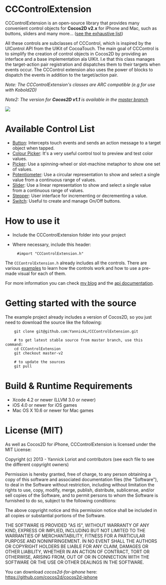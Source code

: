 CCControlExtension
=================
CCControlExtension is an open-source library that provides many convenient control objects for __Cocos2D v2.x__ for iPhone and Mac, such as buttons, sliders and many more... ([see the exhaustive list](#available-control-list))

All these controls are subclasses of CCControl, which is inspired by the UIControl API from the UIKit of CocoaTouch. The main goal of CCControl is to simplify the creation of control objects in Cocos2D by providing an interface and a base implementation ala UIKit. I.e that this class manages the target-action pair registration and dispatches them to their targets when events occur.
The CCControl extension also uses the power of blocks to dispatch the events in addition to the target/action pair. 

*Note: The CCControlExtension's classes are ARC compatible (e.g for use with Kobold2D)*

*Note2: The version for __Cocos2D v1.1__ is available in the [master branch](https://github.com/YannickL/CCControlExtension/tree/master)*

![](http://github.com/YannickL/CCControlExtension/raw/master/screenshots/cccontrolextension.png)

Available Control List
====================

  * [Button](http://yannickloriot.com/library/ios/cccontrolextension/Classes/CCControlButton.html):
Intercepts touch events and sends an action message to a target object when tapped.
  * [Colour Picker](http://yannickloriot.com/library/ios/cccontrolextension/Classes/CCControlColourPicker.html):
It's a very useful control tool to preview and test color values.
  * [Picker](http://yannickloriot.com/library/ios/cccontrolextension/Classes/CCControlPicker.html):
Use a spinning-wheel or slot-machine metaphor to show one set of values.
  * [Potentiometer](http://yannickloriot.com/library/ios/cccontrolextension/Classes/CCControlPotentiometer.html):
Use a circular representation to show and select a single value from a continuous range of values.
  * [Slider](http://yannickloriot.com/library/ios/cccontrolextension/Classes/CCControlSlider.html):
Use a linear representation to show and select a single value from a continuous range of values.
  * [Stepper](http://yannickloriot.com/library/ios/cccontrolextension/Classes/CCControlStepper.html):
User interface for incrementing or decrementing a value.
  * [Switch](http://yannickloriot.com/library/ios/cccontrolextension/Classes/CCControlSwitch.html):
Useful to create and manage On/Off buttons.

How to use it
====================
- Include the CCControlExtension folder into your project
- Where necessary, include this header:

        #import "CCControlExtension.h"

The `CCControlExtension.h` already includes all the controls.
There are various [examples][] to learn how the controls work and how to use a pre-made visual for each of them.

For more information you can check [my blog][] and the [api documentation][].

Getting started with the source
===================== 
The example project already includes a version of Cocos2D, so you just need to download the source like the following:

```
    git clone git@github.com:YannickL/CCControlExtension.git

    # to get latest stable source from master branch, use this command:
    cd CCControlExtension
    git checkout master-v2

    # to update the sources
    git pull
```

Build & Runtime Requirements
====================

  * Xcode 4.2 or newer (LLVM 3.0 or newer)
  * iOS 4.0 or newer for iOS games
  * Mac OS X 10.6 or newer for Mac games

License (MIT)
====================
As well as Cocos2D for iPhone, CCControlExtension is licensed under the MIT License:

Copyright (c) 2013 - Yannick Loriot and contributors
(see each file to see the different copyright owners)

Permission is hereby granted, free of charge, to any person obtaining a copy
of this software and associated documentation files (the "Software"), to deal
in the Software without restriction, including without limitation the rights
to use, copy, modify, merge, publish, distribute, sublicense, and/or sell
copies of the Software, and to permit persons to whom the Software is
furnished to do so, subject to the following conditions:

The above copyright notice and this permission notice shall be included in
all copies or substantial portions of the Software.

THE SOFTWARE IS PROVIDED "AS IS", WITHOUT WARRANTY OF ANY KIND, EXPRESS OR
IMPLIED, INCLUDING BUT NOT LIMITED TO THE WARRANTIES OF MERCHANTABILITY,
FITNESS FOR A PARTICULAR PURPOSE AND NONINFRINGEMENT. IN NO EVENT SHALL THE
AUTHORS OR COPYRIGHT HOLDERS BE LIABLE FOR ANY CLAIM, DAMAGES OR OTHER
LIABILITY, WHETHER IN AN ACTION OF CONTRACT, TORT OR OTHERWISE, ARISING FROM,
OUT OF OR IN CONNECTION WITH THE SOFTWARE OR THE USE OR OTHER DEALINGS IN
THE SOFTWARE.
 
You can download *cocos2d-for-iphone* here: https://github.com/cocos2d/cocos2d-iphone

[my blog]: http://yannickloriot.com/2013/02/the-control-extension-for-cocos2d/
[examples]: https://github.com/YannickL/CCControlExtension/tree/master-v2/CCControlExtensionExamples
[api documentation]: http://yannickloriot.com/library/ios/cccontrolextension/
